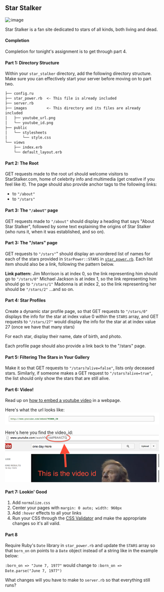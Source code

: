 ## Star Stalker
 
![:image](http://thepopportunity.files.wordpress.com/2012/06/stalker1.jpg)

Star Stalker is a fan site dedicated to stars of all kinds, both living and dead. 

#### Completion

Completion for tonight's assignment is to get through part 4.

#### Part 1: Directory Structure

Within your `star_stalker` directory, add the following directory structure. Make sure you can  effectively start your server before moving on to part two.

```
├── config.ru
├── star_power.rb  <- This file is already included
├── server.rb
├── images         <- This directory and its files are already included
│   ├── youtube_url.png
│   └── youtube_id.png
├── public
│   └── stylesheets
│       └── style.css
└── views
    ├── index.erb
    └── default_layout.erb
```

#### Part 2: The Root

GET requests made to the root url should welcome visitors to StarStalker.com, home of celebrity info and multimedia (get creative if you feel like it). The page should also provide anchor tags to the following links:
  - to `"/about"`
  - to `"/stars"`

#### Part 3: The `"/about"` page

GET requests made to `"/about"` should display a heading that says "About Star Stalker", followed by some text explaining the origins of Star Stalker (who runs it, when it was established, and so on).

#### Part 3: The "/stars" page

GET requests to `"/stars"`" should display an unordered list of names for each of the stars provided in `StarPower::STARS` in [`star_power.rb`](star_power.rb). Each list item should also be a link, following the pattern below. 

__Link pattern:__
Jim Morrison is at index 0, so the link representing him should go to `"/stars/0"` 
Michael Jackson is at index 1, so the link representing him should go to `"/stars/1"` 
Madonna is at index 2, so the link representing her should be `"/stars/2"` 
...and so on.

#### Part 4: Star Profiles

Create a dynamic star profile page, so that GET requests to `"/stars/0"` displays the info for the star at index value 0 within the `STARS` array, and GET requests to `"/stars/27"` would display the info for the star at at index value 27 (once we have that many stars)

For each star, display their name, date of birth, and photo.

Each profile page should also provide a link back to the "/stars" page. 

#### Part 5: Filtering The Stars in Your Gallery

Make it so that GET requests to `"/stars?alive=false"`, lists only deceased stars. Similarly, if someone makes a GET request to `"/stars?alive=true"`, the list should only show the stars that are still alive.

#### Part 6: Video!

Read up on [how to embed a youtube video](https://developers.google.com/youtube/player_parameters#Embedding_a_Player) in a webpage.

Here's what the url looks like:
![youtube_url](images/youtube_url.png)

Here's here you find the video_id:
![video_id](images/youtube_id.png)

#### Part 7: Lookin' Good

1. Add `normalize.css`
1. Center your pages with `margin: 0 auto; width: 960px`
1. Add `:hover` effects to all your links
1. Run your CSS through the [CSS Validator](http://jigsaw.w3.org/css-validator/) and make the appropriate changes so it's all valid.

#### Part 8

Require Ruby's `Date` library in `star_power.rb` and update the `STARS` array so that `born_on` on points to a `Date` object instead of a string like in the example below:

`:born_on => "June 7, 1977"` would change to  `:born_on => Date.parse("June 7, 1977")`

What changes will you have to make to `server.rb` so that everything still runs?

